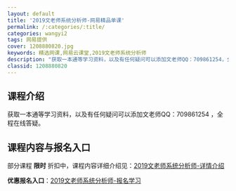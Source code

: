 ```yaml
---
layout: default
title: '2019文老师系统分析师-网易精品单课'
permalink: /:categories/:title/
categories: wangyi2
tags: 网易提供
cover: 1208880820.jpg
keywords: 精选网课,网易云课堂,2019文老师系统分析师
description: "获取一本通等学习资料，以及有任何疑问可以添加文老师QQ：709861254，全程在线答疑。2019文老师系统分析师"
classid: 1208880820
---
```


## 课程介绍

获取一本通等学习资料，以及有任何疑问可以添加文老师QQ：709861254 ，全程在线答疑。

## 课程内容与报名入口

部分课程 **限时** 折扣中，课程内容详细介绍见：[2019文老师系统分析师-详情介绍](https://study.163.com/course/introduction/1208880820.htm?share=1&shareId=1025206652&utm_campaign=share&utm_medium=iphoneShare&utm_source=&utm_u=1025206652)

**优惠报名入口**：[2019文老师系统分析师-报名学习](https://study.163.com/course/introduction/1208880820.htm?share=1&shareId=1025206652&utm_campaign=share&utm_medium=iphoneShare&utm_source=&utm_u=1025206652)

